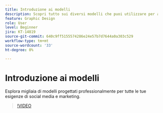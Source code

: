 ```yaml
---
title: Introduzione ai modelli
description: Scopri tutto sui diversi modelli che puoi utilizzare per avviare i tuoi progetti
feature: Graphic Design
role: User
level: Beginner
jira: KT-14819
source-git-commit: 640c9ff5155574286e24e57b7d7644a0a303c529
workflow-type: tm+mt
source-wordcount: '33'
ht-degree: 0%

---
```


# Introduzione ai modelli

Esplora migliaia di modelli progettati professionalmente per tutte le tue esigenze di social media e marketing.

>[!VIDEO](https://video.tv.adobe.com/v/3426927?quality=12&learn=on&hidetitle=true)
